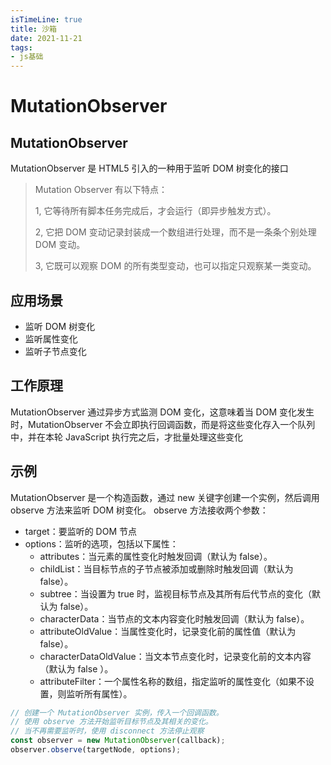 ```yaml
---
isTimeLine: true
title: 沙箱
date: 2021-11-21
tags:
- js基础
---
```

# MutationObserver

## MutationObserver

MutationObserver 是 HTML5 引入的一种用于监听 DOM 树变化的接口

> Mutation Observer 有以下特点：
>
> 1, 它等待所有脚本任务完成后，才会运行（即异步触发方式）。
> 
> 2, 它把 DOM 变动记录封装成一个数组进行处理，而不是一条条个别处理 DOM 变动。
> 
> 3, 它既可以观察 DOM 的所有类型变动，也可以指定只观察某一类变动。









## 应用场景

* 监听 DOM 树变化
* 监听属性变化
* 监听子节点变化

## 工作原理

MutationObserver 通过异步方式监测 DOM 变化，这意味着当 DOM 变化发生时，MutationObserver 不会立即执行回调函数，而是将这些变化存入一个队列中，并在本轮 JavaScript 执行完之后，才批量处理这些变化

## 示例

MutationObserver 是一个构造函数，通过 new 关键字创建一个实例，然后调用 observe 方法来监听 DOM 树变化。
observe 方法接收两个参数：

* target：要监听的 DOM 节点
* options：监听的选项，包括以下属性：
  * attributes：当元素的属性变化时触发回调（默认为 false）。
  * childList：当目标节点的子节点被添加或删除时触发回调（默认为 false）。
  * subtree：当设置为 true 时，监视目标节点及其所有后代节点的变化（默认为 false）。 
  * characterData：当节点的文本内容变化时触发回调（默认为 false）。
  * attributeOldValue：当属性变化时，记录变化前的属性值（默认为 false）。
  * characterDataOldValue：当文本节点变化时，记录变化前的文本内容（默认为 false ）。
  * attributeFilter：一个属性名称的数组，指定监听的属性变化（如果不设置，则监听所有属性）。


```js
// 创建一个 MutationObserver 实例，传入一个回调函数。
// 使用 observe 方法开始监听目标节点及其相关的变化。
// 当不再需要监听时，使用 disconnect 方法停止观察
const observer = new MutationObserver(callback);
observer.observe(targetNode, options);
```
